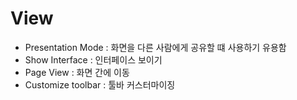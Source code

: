 # View

- Presentation Mode : 화면을 다른 사람에게 공유할 떄 사용하기 유용함
- Show Interface : 인터페이스 보이기
- Page View : 화면 간에 이동
- Customize toolbar : 툴바 커스터마이징